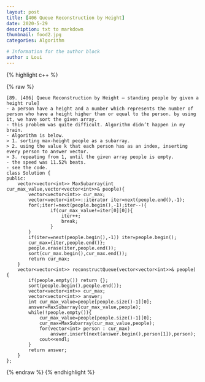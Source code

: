 ```yaml
---
layout: post
title: [406 Queue Reconstruction by Height]
date: 2020-5-29
description: txt to markdown
thumbnail: food2.jpg
categories: Algorithm

# Information for the author block
author : Loui
---
```


{% highlight c++ %}

{% raw %}

	﻿[89. [406] Queue Reconstruction by Height – standing people by given a height rule]
	- a person have a height and a number which represents the number of person who have a height higher than or equal to the person. by using it, we have sort the given array.
	- this problem was quite difficult. Algorithm didn’t happen in my brain.
	- Algorithm is below.
	> 1. sorting max-height people as a subarray.
	> 2. using the value k that each person has as an index, inserting every person to answer vector.
	> 3. repeating from 1, until the given array people is empty.
	- the speed was 11.52% beats.
	- see the code.
	class Solution {
	public:
	    vector<vector<int>> MaxSubarray(int cur_max_value,vector<vector<int>>& people){
	        vector<vector<int>> cur_max;
	        vector<vector<int>>::iterator iter=next(people.end(),-1);
	        for(;iter!=next(people.begin(),-1);iter--){
	                if(cur_max_value!=iter[0][0]){
	                    iter++;
	                    break;
	                }
	        }
	        if(iter==next(people.begin(),-1)) iter=people.begin();
	        cur_max={iter,people.end()};
	        people.erase(iter,people.end());
	        sort(cur_max.begin(),cur_max.end());
	        return cur_max;
	    }
	    vector<vector<int>> reconstructQueue(vector<vector<int>>& people) {
	        if(people.empty()) return {};
	        sort(people.begin(),people.end());
	        vector<vector<int>> cur_max;
	        vector<vector<int>> answer;
	        int cur_max_value=people[people.size()-1][0];    
	        answer=MaxSubarray(cur_max_value,people);
	        while(!people.empty()){
	            cur_max_value=people[people.size()-1][0];    
	            cur_max=MaxSubarray(cur_max_value,people);
	            for(vector<int> person : cur_max)
	                answer.insert(next(answer.begin(),person[1]),person);
	            cout<<endl;
	        }
	        return answer;
	    }
	};
	
	
{% endraw %}
{% endhighlight %}

